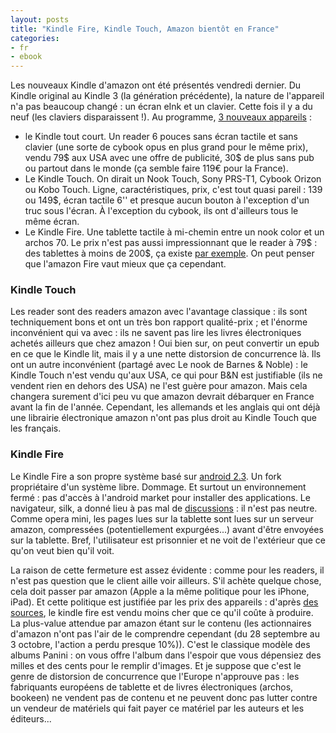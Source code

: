 ```yaml
---
layout: posts
title: "Kindle Fire, Kindle Touch, Amazon bientôt en France"
categories:
- fr
- ebook
---
```


Les nouveaux Kindle d'amazon ont été présentés vendredi dernier. Du Kindle original au Kindle 3 (la génération précédente), la nature de l'appareil n'a pas beaucoup changé : un écran eInk et un clavier. Cette fois il y a du neuf (les claviers disparaissent !). Au programme, [3 nouveaux appareils](http://aldus2006.typepad.fr/mon_weblog/2011/09/amazon-kindle-la-gamme-compl%C3%A8te.html) :

* le Kindle tout court. Un reader 6 pouces sans écran tactile et sans clavier (une sorte de cybook opus en plus grand pour le même prix), vendu 79$ aux USA avec une offre de publicité, 30$ de plus sans pub ou partout dans le monde (ça semble faire 119€ pour la France).
* Le Kindle Touch. On dirait un Nook Touch, Sony PRS-T1, Cybook Orizon ou Kobo Touch. Ligne, caractéristiques, prix, c'est tout quasi pareil : 139 ou 149$, écran tactile 6'' et presque aucun bouton à l'exception d'un truc sous l'écran. À l'exception du cybook, ils ont d'ailleurs tous le même écran.
* Le Kindle Fire. Une tablette tactile à mi-chemin entre un nook color et un archos 70. Le prix n'est pas aussi impressionnant que le reader à 79$ : des tablettes à moins de 200$, ça existe [par exemple](http://arnovatech.com/products/g1/arn_7/index.html?country=fr&lang=fr). On peut penser que l'amazon Fire vaut mieux que ça cependant.

### Kindle Touch

Les reader sont des readers amazon avec l'avantage classique : ils sont
techniquement bons et ont un très bon rapport qualité-prix ; et l'énorme
inconvénient qui va avec : ils ne savent pas lire les livres électroniques
achetés ailleurs que chez amazon ! Oui bien sur, on peut convertir un epub en
ce que le Kindle lit, mais il y a une nette distorsion de concurrence là. Ils
ont un autre inconvénient (partagé avec Le nook de Barnes & Noble) : le Kindle
Touch n'est vendu qu'aux USA, ce qui pour B&N est justifiable (ils ne vendent
rien en dehors des USA) ne l'est guère pour amazon. Mais cela changera surement
d'ici peu vu que amazon devrait débarquer en France avant la fin de l'année.
Cependant, les allemands et les anglais qui ont déjà une librairie électronique
amazon n'ont pas plus droit au Kindle Touch que les français.

### Kindle Fire

Le Kindle Fire a son propre système basé sur [android 2.3](http://www.android.com/).
Un fork propriétaire d'un système libre.
Dommage.
Et surtout un environnement fermé : pas d'accès à l'android market pour installer des applications.
Le navigateur, silk, a donné lieu à pas mal de
[discussions](http://www.blogeee.net/2011/09/amazon-kindle-fire-plus-un-portail-quune-tablette/chapter/7/)
: il n'est pas neutre.
Comme opera mini, les pages lues sur la tablette sont
lues sur un serveur amazon, compressées (potentiellement expurgées...) avant
d'être envoyées sur la tablette.
Bref, l'utilisateur est prisonnier et ne voit
de l'extérieur que ce qu'on veut bien qu'il voit.

La raison de cette fermeture est assez évidente : comme pour les readers, il n'est pas question que le client aille voir ailleurs. S'il achète quelque chose, cela doit passer par amazon (Apple a la même politique pour les iPhone, iPad). Et cette politique est justifiée par les prix des appareils : d'après [des sources](http://www.electronista.com/articles/11/10/01/ihs.says.amazon.kindle.fire.costs.210.to.make/), le kindle fire est vendu moins cher que ce qu'il coûte à produire. La plus-value attendue par amazon étant sur le contenu (les actionnaires d'amazon n'ont pas l'air de le comprendre cependant (du 28 septembre au 3 octobre, l'action a perdu presque 10%)). C'est le classique modèle des albums Panini : on vous offre l'album dans l'espoir que vous dépensiez des milles et des cents pour le remplir d'images. Et je suppose que c'est le genre de distorsion de concurrence que l'Europe n'approuve pas : les fabriquants européens de tablette et de livres électroniques (archos, bookeen) ne vendent pas de contenu et ne peuvent donc pas lutter contre un vendeur de matériels qui fait payer ce matériel par les auteurs et les éditeurs...
